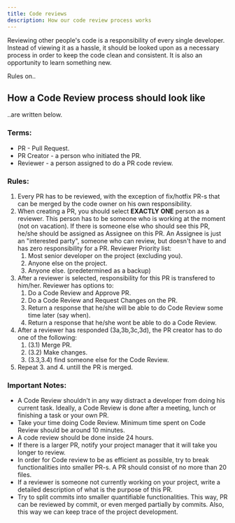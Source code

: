 ```yaml
---
title: Code reviews
description: How our code review process works 
---
```


Reviewing other people's code is a responsibility of every single developer. Instead of viewing it as a hassle, it should be looked upon as a necessary process in order to keep the code clean and consistent.
It is also an opportunity to learn something new.

Rules on..

## How a Code Review process should look like

..are written below.

### Terms:
 - PR - Pull Request.
 - PR Creator - a person who initiated the PR.
 - Reviewer - a person assigned to do a PR code review.

### Rules:
1. Every PR has to be reviewed, with the exception of fix/hotfix PR-s that can be merged by the code owner on his own responsibility.
2. When creating a PR, you should select **EXACTLY ONE** person as a reviewer. This person has to be someone who is working at the moment (not on vacation). 
If there is someone else who should see this PR, he/she should be assigned as Assignee on this PR. An Assignee is just an "interested party", someone who can review, but doesn't have to and has zero responsibility for a PR.
	Reviewer Priority list:
	1. Most senior developer on the project (excluding you).
	2. Anyone else on the project.
	3. Anyone else. (predetermined as a backup)
3. After a reviewer is selected, responsibility for this PR is transfered to him/her. Reviewer has options to:
	1. Do a Code Review and Approve PR.
	2. Do a Code Review and Request Changes on the PR.
	3. Return a response that he/she will be able to do Code Review some time later (say when).
	4. Return a response that he/she wont be able to do a Code Review.
4. After a reviewer has responded (3a,3b,3c,3d), the PR creator has to do one of the following:
	1. (3.1) Merge PR.
	2. (3.2) Make changes.
	3. (3.3,3.4) find someone else for the Code Review.
5. Repeat 3. and 4. untill the PR is merged.

### Important Notes:
 - A Code Review shouldn't in any way distract a developer from doing his current task. Ideally, a Code Review is done after a meeting, lunch or finishing a task or your own PR.
 - Take your time doing Code Review. Minimum time spent on Code Review should be around 10 minutes.
 - A code review should be done inside 24 hours.
 - If there is a larger PR, notify your project manager that it will take you longer to review.
 - In order for Code review to be as efficient as possible, try to break functionalities into smaller PR-s. A PR should consist of no more than 20 files.
 - If a reviewer is someone not currently working on your project, write a detailed description of what is the purpose of this PR.
 - Try to split commits into smaller quantifiable functionalities. This way, PR can be reviewed by commit, or even merged partially by commits. Also, this way we can keep trace of the project development.

